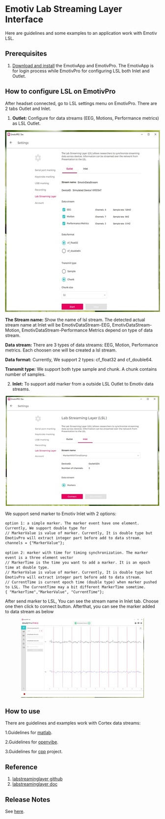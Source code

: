 # Emotiv Lab Streaming Layer Interface

Here are guidelines and some examples to an application work with Emotiv LSL.

## Prerequisites

1. [Download and install](https://www.emotiv.com/developer/) the EmotivApp and EmotivPro. The EmotivApp is for login process while EmotivPro for configuring LSL both Inlet and Outlet.

## How to configure LSL on EmotivPro

After headset connected, go to LSL settings menu on EmotivPro. There are 2 tabs Outlet and Inlet.
1. **Outlet:** Configure for data streams (EEG, Motions, Performance metrics) as LSL Outlet.
<p align="center">
  <img width="600" height="592" src="https://github.com/Emotiv/labstreaminglayer/blob/emotiv-lsl/docs/images/outlet-configuration_600x592.jpg">
</p>

**The Stream name:** Show the name of lsl stream. The detected actual stream name at Inlet will be EmotivDataStream-EEG, EmotivDataStream-Motion, EmotivDataStream-Performance Metrics depend on type of data stream.

**Data stream:** There are 3 types of data streams: EEG, Motion, Performance metrics. Each choosen one will be created a lsl stream.

**Data format:** Currently, We support 2 types: cf_float32 and cf_double64.

**Transmit type:** We support both type sample and chunk. A chunk contains number of samples.

2. **Inlet:** To support add marker from a outside LSL Outlet to Emotiv data streams.

<p align="center">
  <img width="500" height="358" src="https://github.com/Emotiv/labstreaminglayer/blob/emotiv-lsl/docs/images/inlet-configuration_500x358.jpg">
</p>

We support send marker to Emotiv Inlet with 2 options:

```
option 1: a simple marker. The marker event have one element. Currently, We support double type for
// MarkerValue is value of marker. Currently, It is double type but EmotivPro will extract integer part before add to data stream.
channels = {"MarkerValue"};

option 2: marker with time for timing synchronization. The marker event is a three element vector
// MarkerTime is the time you want to add a marker. It is an epoch time at double type.
// MarkerValue is value of marker. Currently, It is double type but EmotivPro will extract integer part before add to data stream.
// CurrentTime is current epoch time (double type) when marker pushed to LSL. The CurrentTime may a bit different MarkerTime sometime.
{ "MarkerTime","MarkerValue", "CurrentTime"};

```
After send marker to LSL, You can see the stream name in Inlet tab. Choose one then click to connect button. Afterthat, you can see the marker added to data stream as below
<p align="center">
  <img width="400" height="258" src="https://github.com/Emotiv/labstreaminglayer/blob/emotiv-lsl/docs/images/matlab-markerResult-Inlet_400x258.jpg">
</p>


## How to use

There are guidelines and examples work with Cortex data streams:

1.Guidelines for <a href="examples/matlab/readme.md">matlab</a>.

2.Guidelines for <a href="examples/openvibe/readme.md">openvibe</a>.

3.Guidelines for <a href="examples/cpp/readme.md">cpp</a> project.


## Reference
1. [labstreaminglayer github ](https://github.com/sccn/labstreaminglayer)
2. [labstreaminglayer doc](https://labstreaminglayer.readthedocs.io/)

## Release Notes

See <a href="docs/ReleaseNotes.md">here</a>.



